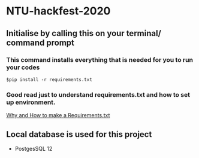 # NTU-hackfest-2020
 
## Initialise by calling this on your terminal/ command prompt
### This command installs everything that is needed for you to run your codes

`$pip install -r requirements.txt`

### Good read just to understand requirements.txt and how to set up environment. 
[Why and How to make a Requirements.txt](https://medium.com/@boscacci/why-and-how-to-make-a-requirements-txt-f329c685181e)

## Local database is used for this project
* PostgesSQL 12

